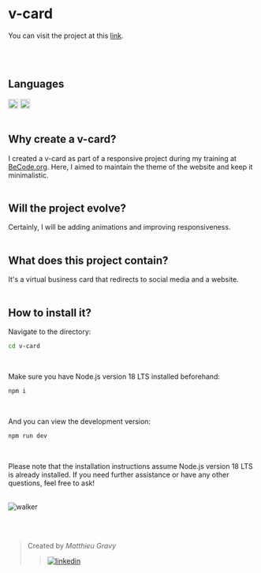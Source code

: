 # v-card

You can visit the project at this [link](https://matthieugravy.github.io/v-card/).

<br/>
<br/>

## Languages
<img height="20px" src="https://img.shields.io/badge/Sass-CC6699?style=for-the-badge&logo=sass&logoColor=white" alt="sass" title="sass"/> <img height="20px" src="https://img.shields.io/badge/HTML5-E34F26?style=for-the-badge&logo=html5&logoColor=white" alt="html" title="html"/>
<br/>
<br/>

## Why create a v-card? 
I created a v-card as part of a responsive project during my training at [BeCode.org](https://becode.org/). Here, I aimed to maintain the theme of the website and keep it minimalistic.
<br/>
<br/>

## Will the project evolve?
Certainly, I will be adding animations and improving responsiveness.
<br/>
<br/>

## What does this project contain? 
It's a virtual business card that redirects to social media and a website.
<br/>
<br/>

## How to install it? 
Navigate to the directory:
```sh
cd v-card
```

<br/>

Make sure you have Node.js version 18 LTS installed beforehand:
```sh
npm i
```
<br/>

And you can view the development version:
```sh
npm run dev
```
<br/>

Please note that the installation instructions assume Node.js version 18 LTS is already installed. If you need further assistance or have any other questions, feel free to ask!
<br/>
<br/>

![walker](https://media2.giphy.com/media/Tg5uKmK96Mhi6QGS7S/giphy.gif?cid=ecf05e470q91q1hapv90wp9f4xbuf05t22zzyu9b47925hmn&ep=v1_gifs_search&rid=giphy.gif&ct=g)

<br/>
<br/>

> Created by _Matthieu Gravy_
> > <a href="https://www.linkedin.com/in/matthieugravy/"><img src="https://img.shields.io/badge/LinkedIn-0077B5?style=for-the-badge&logo=linkedin&logoColor=white" alt="linkedin" title="linkedin"/></a>

